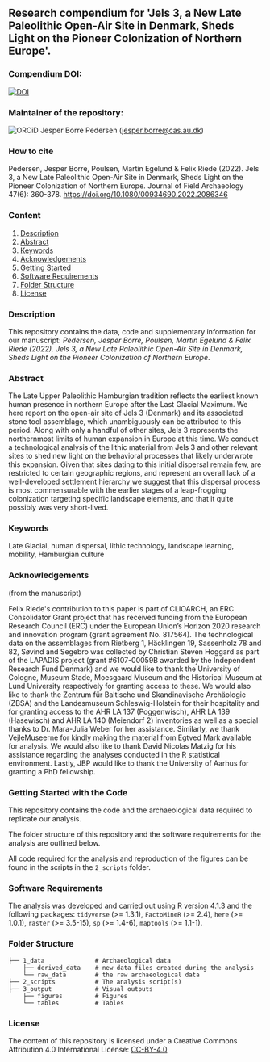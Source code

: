 ## Research compendium for 'Jels 3, a New Late Paleolithic Open-Air Site in Denmark, Sheds Light on the Pioneer Colonization of Northern Europe'.


### Compendium DOI:

[![DOI](https://zenodo.org/badge/480841547.svg)](https://zenodo.org/badge/latestdoi/480841547)

### Maintainer of the repository:

![ORCiD](https://img.shields.io/badge/ORCiD-0000--0002--3468--0986-green.svg) Jesper Borre Pedersen (<jesper.borre@cas.au.dk>) 

### How to cite

Pedersen, Jesper Borre, Poulsen, Martin Egelund & Felix Riede (2022). Jels 3, a New Late Paleolithic Open-Air Site in Denmark, Sheds Light on the Pioneer Colonization of Northern Europe. Journal of Field Archaeology 47(6): 360-378. https://doi.org/10.1080/00934690.2022.2086346

### Content

1. [Description](#Description)
2. [Abstract](#Abstract)
3. [Keywords](#Keywords)
4. [Acknowledgements](#Acknowledgements)
5. [Getting Started](#Getting-Started-with-the-Code)
6. [Software Requirements](#Software-Requirements)
7. [Folder Structure](#folder-structure)
8. [License](#License)


### Description

This repository contains the data, code and supplementary information for our manuscript: _Pedersen, Jesper Borre, Poulsen, Martin Egelund & Felix Riede (2022). Jels 3, a New Late Paleolithic Open-Air Site in Denmark, Sheds Light on the Pioneer Colonization of Northern Europe_. 

### Abstract

The Late Upper Paleolithic Hamburgian tradition reflects the earliest known human presence in northern Europe after the Last Glacial Maximum. We here report on the open-air site of Jels 3 (Denmark) and its associated stone tool assemblage, which unambiguously can be attributed to this period. Along with only a handful of other sites, Jels 3 represents the northernmost limits of human expansion in Europe at this time. We conduct a technological analysis of the lithic material from Jels 3 and other relevant sites to shed new light on the behavioral processes that likely underwrote this expansion. Given that sites dating to this initial dispersal remain few, are restricted to certain geographic regions, and represent an overall lack of a well-developed settlement hierarchy we suggest that this dispersal process is most commensurable with the earlier stages of a leap-frogging colonization targeting specific landscape elements, and that it quite possibly was very short-lived.

### Keywords

Late Glacial, human dispersal, lithic technology, landscape learning, mobility, Hamburgian culture


### Acknowledgements

(from the manuscript)

Felix Riede's contribution to this paper is part of CLIOARCH, an ERC Consolidator Grant project that has received funding from the European Research Council (ERC) under the European Union’s Horizon 2020 research and innovation program (grant agreement No. 817564). The technological data on the assemblages from Rietberg 1, Häcklingen 19, Sassenholz 78 and 82, Søvind and Segebro was collected by Christian Steven Hoggard as part of the LAPADIS project (grant #6107-00059B awarded by the Independent Research Fund Denmark) and we would like to thank the University of Cologne, Museum Stade, Moesgaard Museum and the Historical Museum at Lund University respectively for granting access to these. We would also like to thank the Zentrum für Baltische und Skandinavische Archäologie (ZBSA) and the Landesmuseum Schleswig-Holstein for their hospitality and for granting access to the AHR LA 137 (Poggenwisch), AHR LA 139 (Hasewisch) and AHR LA 140 (Meiendorf 2) inventories as well as a special thanks to Dr. Mara-Julia Weber for her assistance. Similarly, we thank VejleMuseerne for kindly making the material from Egtved Mark available for analysis. We would also like to thank David Nicolas Matzig for his assistance regarding the analyses conducted in the R statistical environment. Lastly, JBP would like to thank the University of Aarhus for granting a PhD fellowship.

### Getting Started with the Code

This repository contains the code and the archaeological data required to replicate our analysis.  

The folder structure of this repository and the software requirements for the analysis are outlined below. 

All code required for the analysis and reproduction of the figures can be found in the scripts in the `2_scripts` folder.

### Software Requirements

The analysis was developed and carried out using R version 4.1.3 and the following packages: `tidyverse` (>= 1.3.1), `FactoMineR` (>= 2.4), `here` (>= 1.0.1), `raster` (>= 3.5-15), `sp` (>= 1.4-6), `maptools` (>= 1.1-1).


### Folder Structure

```
├── 1_data              # Archaeological data
    ├── derived_data    # new data files created during the analysis
    └── raw_data        # the raw archaeological data
├── 2_scripts           # The analysis script(s)
├── 3_output            # Visual outputs
    ├── figures         # Figures
    └── tables          # Tables
```



### License

The content of this repository is licensed under a Creative Commons Attribution 4.0 International License: [CC-BY-4.0](http://creativecommons.org/licenses/by/4.0/)

